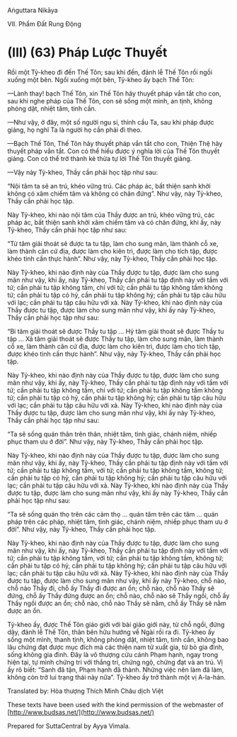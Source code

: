  

Aṅguttara Nikāya

VII. Phẩm Ðất Rung Ðộng

# (III) (63) Pháp Lược Thuyết

Rồi một Tỷ-kheo đi đến Thế Tôn; sau khi đến, đảnh lễ Thế Tôn rồi ngồi xuống một bên. Ngồi xuống một bên, Tỷ-kheo ấy bạch Thế Tôn:

—Lành thay! bạch Thế Tôn, xin Thế Tôn hãy thuyết pháp vắn tắt cho con, sau khi nghe pháp của Thế Tôn, con sẽ sống một mình, an tịnh, không phóng dật, nhiệt tâm, tinh cần.

—Như vậy, ở đây, một số người ngu si, thỉnh cầu Ta, sau khi pháp được giảng, họ nghĩ Ta là người họ cần phải đi theo.

—Bạch Thế Tôn, Thế Tôn hãy thuyết pháp vắn tắt cho con, Thiện Thệ hãy thuyết pháp vắn tắt. Con có thể hiểu được ý nghĩa lời của Thế Tôn thuyết giảng. Con có thể trở thành kẻ thừa tự lời Thế Tôn thuyết giảng.

—Vậy này Tỷ-kheo, Thầy cần phải học tập như sau:

“Nội tâm ta sẽ an trú, khéo vững trú. Các pháp ác, bất thiện sanh khởi không có xâm chiếm tâm và không có chân đứng”. Như vậy, này Tỷ-kheo, Thầy cần phải học tập.

Này Tỷ-kheo, khi nào nội tâm của Thầy được an trú, khéo vững trú, các pháp ác, bất thiện sanh khởi xâm chiếm tâm và có chân đứng, khi ấy, này Tỷ-kheo, Thầy cần phải học tập như sau:

“Từ tâm giải thoát sẽ được ta tu tập, làm cho sung mãn, làm thành cỗ xe, làm thành căn cứ địa, được làm cho kiên trì, được làm cho tích tập, được khéo tinh cần thực hành”. Như vậy, này Tỷ-kheo, Thầy cần phải học tập.

Này Tỷ-kheo, khi nào định này của Thầy được tu tập, được làm cho sung mãn như vậy, khi ấy, này Tỷ-kheo, Thầy cần phải tu tập định này với tầm với tứ; cần phải tu tập không tầm, chỉ với tứ; cần phải tu tập không tầm không tứ; cần phải tu tập có hỷ, cần phải tu tập không hỷ; cần phải tu tập câu hữu với lạc; cần phải tu tập câu hữu với xả. Này Tỷ-kheo, khi nào định này của Thầy được tu tập, được làm cho sung mãn như vậy, khi ấy này Tỷ-kheo, Thầy cần phải học tập như sau:

“Bi tâm giải thoát sẽ được Thầy tu tập ... Hỷ tâm giải thoát sẽ được Thầy tu tập ... Xả tâm giải thoát sẽ được Thầy tu tập, làm cho sung mãn, làm thành cỗ xe, làm thành căn cứ địa, được làm cho kiên trì, được làm cho tích tập, được khéo tinh cần thực hành”. Như vậy, này Tỷ-kheo, Thầy cần phải học tập.

Này Tỷ-kheo, khi nào định này của Thầy được tu tập, được làm cho sung mãn như vậy, khi ấy, này Tỷ-kheo, Thầy cần phải tu tập định này với tầm với tứ; cần phải tu tập không tầm, chỉ với tứ; cần phải tu tập không tầm không tứ; cần phải tu tập có hỷ, cần phải tu tập không hỷ; cần phải tu tập câu hữu với lạc; cần phải tu tập câu hữu với xả. Này Tỷ-kheo, khi nào định này của Thầy được tu tập, được làm cho sung mãn như vậy, khi ấy này Tỷ-kheo, Thầy cần phải học tập như sau:

“Ta sẽ sống quán thân trên thân, nhiệt tâm, tỉnh giác, chánh niệm, nhiếp phục tham ưu ở đời”. Như vậy, này Tỷ-kheo, Thầy cần phải học tập.

Này Tỷ-kheo, khi nào định này của Thầy được tu tập, được làm cho sung mãn như vậy, khi ấy, này Tỷ-kheo, Thầy cần phải tu tập định này với tầm với tứ; cần phải tu tập không tầm, với tứ; cần phải tu tập không tầm, không tứ; cần phải tu tập có hỷ, cần phải tu tập không hỷ; cần phải tu tập câu hữu với lạc; cần phải tu tập câu hữu với xả. Này Tỷ-kheo, khi nào định này của Thầy được tu tập, được làm cho sung mãn như vậy, khi ấy này Tỷ-kheo, Thầy cần phải học tập như sau:

“Ta sẽ sống quán thọ trên các cảm thọ ... quán tâm trên các tâm ... quán pháp trên các pháp, nhiệt tâm, tỉnh giác, chánh niệm, nhiếp phục tham ưu ở đời”. Như vậy, này Tỷ-kheo, Thầy cần phải học tập.

Này Tỷ-kheo, khi nào định này của Thầy được tu tập, được làm cho sung mãn như vậy, khi ấy, này Tỷ-kheo, Thầy cần phải tu tập định này với tầm với tứ; cần phải tu tập không tầm, với tứ; cần phải tu tập không tầm, không tứ; cần phải tu tập có hỷ, cần phải tu tập không hỷ; cần phải tu tập câu hữu với lạc; cần phải tu tập câu hữu với xả. Này Tỷ-kheo, khi nào định này của Thầy được tu tập, được làm cho sung mãn như vậy, khi ấy này Tỷ-kheo, chỗ nào, chỗ nào Thầy đi, chỗ ấy Thầy đi được an ổn; chỗ nào, chỗ nào Thầy sẽ đứng, chỗ ấy Thầy đứng được an ổn; chỗ nào, chỗ nào sẽ Thầy ngồi, chỗ ấy Thầy ngồi được an ổn; chỗ nào, chỗ nào Thầy sẽ nằm, chỗ ấy Thầy sẽ nằm được an ổn.

Tỷ-kheo ấy, được Thế Tôn giáo giới với bài giáo giới này, từ chỗ ngồi, đứng dậy, đảnh lễ Thế Tôn, thân bên hữu hướng về Ngài rồi ra đi. Tỷ-kheo ấy sống một mình, thanh tịnh, không phóng dật, nhiệt tâm, tinh cần, không bao lâu chứng đạt được mục đích mà các thiện nam tử xuất gia, từ bỏ gia đình, sống không gia đình. Ðây là vô thượng cứu cánh Phạm hạnh, ngay trong hiện tại, tự mình chứng tri với thắng trí, chứng ngộ, chứng đạt và an trú. Vị ấy rõ biết: “Sanh đã tận, Phạm hạnh đã thành. Những việc nên làm đã làm, không còn trở lui trạng thái này nữa”. Tỷ-kheo ấy trở thành một vị A-la-hán.

Translated by: Hòa thượng Thích Minh Châu dịch Việt

These texts have been used with the kind permission of the webmaster of [http://www.budsas.net/](http://www.budsas.net/)

Prepared for SuttaCentral by Ayya Vimala.